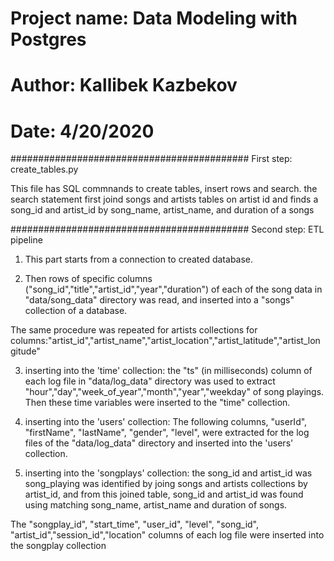 # Project name: Data Modeling with Postgres
# Author: Kallibek Kazbekov
# Date: 4/20/2020
###########################################
First step: create_tables.py

This file has SQL commnands to create tables, insert rows and search.
the search statement  first joind songs and artists tables on artist id and 
finds a song_id and artist_id by song_name, artist_name, and duration of a songs

###########################################
Second step: ETL pipeline

1. This part starts from a connection to created database.

2. Then rows of specific columns ("song_id","title","artist_id","year","duration") 
of each of the song data in "data/song_data" directory was read, and 
inserted into a "songs" collection of a database.

The same procedure was repeated for artists collections
for columns:"artist_id","artist_name","artist_location","artist_latitude","artist_longitude"

3. inserting into the 'time' collection:
the "ts" (in milliseconds) column of each log file in
"data/log_data" directory was used to extract 
"hour","day","week_of_year","month","year","weekday" of song playings.
Then these time variables were inserted to the "time" collection.

4. inserting into the 'users' collection:
The following columns, "userId", "firstName", "lastName", "gender", 
"level", were extracted for the log files of the "data/log_data" 
directory and inserted into the 'users' collection.

5.  inserting into the 'songplays' collection:
the song_id and artist_id was song_playing was identified by
joing songs and artists collections by artist_id,
and from this joined table, song_id and artist_id was found using matching song_name, artist_name and duration of songs.

The "songplay_id", "start_time", "user_id", "level", "song_id", 
"artist_id","session_id","location" columns of each log file were inserted into the songplay collection
